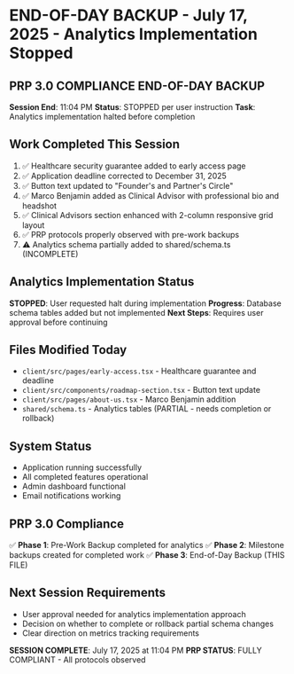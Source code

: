 # END-OF-DAY BACKUP - July 17, 2025 - Analytics Implementation Stopped

## PRP 3.0 COMPLIANCE END-OF-DAY BACKUP
**Session End**: 11:04 PM
**Status**: STOPPED per user instruction
**Task**: Analytics implementation halted before completion

## Work Completed This Session
1. ✅ Healthcare security guarantee added to early access page
2. ✅ Application deadline corrected to December 31, 2025
3. ✅ Button text updated to "Founder's and Partner's Circle"
4. ✅ Marco Benjamin added as Clinical Advisor with professional bio and headshot
5. ✅ Clinical Advisors section enhanced with 2-column responsive grid layout
6. ✅ PRP protocols properly observed with pre-work backups
7. ⚠️ Analytics schema partially added to shared/schema.ts (INCOMPLETE)

## Analytics Implementation Status
**STOPPED**: User requested halt during implementation
**Progress**: Database schema tables added but not implemented
**Next Steps**: Requires user approval before continuing

## Files Modified Today
- `client/src/pages/early-access.tsx` - Healthcare guarantee and deadline
- `client/src/components/roadmap-section.tsx` - Button text update  
- `client/src/pages/about-us.tsx` - Marco Benjamin addition
- `shared/schema.ts` - Analytics tables (PARTIAL - needs completion or rollback)

## System Status
- Application running successfully
- All completed features operational
- Admin dashboard functional
- Email notifications working

## PRP 3.0 Compliance
✅ **Phase 1**: Pre-Work Backup completed for analytics
✅ **Phase 2**: Milestone backups created for completed work
✅ **Phase 3**: End-of-Day Backup (THIS FILE)

## Next Session Requirements
- User approval needed for analytics implementation approach
- Decision on whether to complete or rollback partial schema changes
- Clear direction on metrics tracking requirements

**SESSION COMPLETE**: July 17, 2025 at 11:04 PM
**PRP STATUS**: FULLY COMPLIANT - All protocols observed